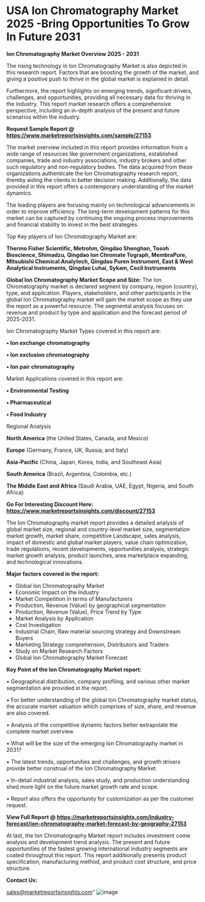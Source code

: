  # USA Ion Chromatography Market 2025 -Bring Opportunities To Grow In Future 2031

<Strong> Ion Chromatography Market Overview 2025 - 2031</strong>

The rising technology in Ion Chromatography Market is also depicted in this research report. Factors that are boosting the growth of the market, and giving a positive push to thrive in the global market is explained in detail.

Furthermore, the report highlights on emerging trends, significant drivers, challenges, and opportunities, providing all necessary data for thriving in the industry. This report market research offers a comprehensive perspective, including an in-depth analysis of the present and future scenarios within the industry.

<strong>Request Sample Report @ <a href=https://www.marketreportsinsights.com/sample/27153>https://www.marketreportsinsights.com/sample/27153</a></strong>

The market overview included in this report provides information from a wide range of resources like government organizations, established companies, trade and industry associations, industry brokers and other such regulatory and non-regulatory bodies. The data acquired from these organizations authenticate the Ion Chromatography research report, thereby aiding the clients in better decision making. Additionally, the data provided in this report offers a contemporary understanding of the market dynamics.

The leading players are focusing mainly on technological advancements in order to improve efficiency. The long-term development patterns for this market can be captured by continuing the ongoing process improvements and financial stability to invest in the best strategies.

Top Key players of Ion Chromatography Market are:

<strong>Thermo Fisher Scientific, Metrohm, Qingdao Shenghan, Tosoh Bioscience, Shimadzu, Qingdao Ion Chromate Tograph, MembraPure, Mitsubishi Chemical Analytech, Qingdao Puren Instrument, East & West Analytical Instruments, Qingdao Luhai, Sykam, Cecil Instruments</strong>

<strong><b>Global Ion Chromatography Market Scope and Size:</b></strong>
The Ion Chromatography market is declared segment by company, region (country), type, and application. Players, stakeholders, and other participants in the global Ion Chromatography market will gain the market scope as they use the report as a powerful resource. The segmental analysis focuses on revenue and product by type and application and the forecast period of 2025-2031.

Ion Chromatography Market Types covered in this report are:

<strong>• Ion exchange chromatography

• Ion exclusion chromatography

• Ion pair chromatography</strong>

Market Applications covered in this report are:

<strong>• Environmental Testing

• Pharmaceutical

• Food Industry</strong> 

Regional Analysis

<strong>North America</strong> (the United States, Canada, and Mexico)

<strong>Europe</strong> (Germany, France, UK, Russia, and Italy)

<strong>Asia-Pacific</strong> (China, Japan, Korea, India, and Southeast Asia)

<strong>South America</strong> (Brazil, Argentina, Colombia, etc.)

<strong>The Middle East and Africa</strong> (Saudi Arabia, UAE, Egypt, Nigeria, and South Africa)

<strong>Go For Interesting Discount Here: <a href=https://www.marketreportsinsights.com/discount/27153>https://www.marketreportsinsights.com/discount/27153</a></strong>

The Ion Chromatography market report provides a detailed analysis of global market size, regional and country-level market size, segmentation market growth, market share, competitive Landscape, sales analysis, impact of domestic and global market players, value chain optimization, trade regulations, recent developments, opportunities analysis, strategic market growth analysis, product launches, area marketplace expanding, and technological innovations.

<strong><b>Major factors covered in the report:</b></strong>
<ul>
  <li>Global Ion Chromatography Market </li>
  <li>Economic Impact on the Industry</li>
  <li>Market Competition in terms of Manufacturers</li>
  <li>Production, Revenue (Value) by geographical segmentation</li>
  <li>Production, Revenue (Value), Price Trend by Type</li>
  <li>Market Analysis by Application</li>
  <li>Cost Investigation</li>
  <li>Industrial Chain, Raw material sourcing strategy and Downstream Buyers</li>
  <li>Marketing Strategy comprehension, Distributors and Traders</li>
  <li>Study on Market Research Factors</li>
  <li>Global Ion Chromatography Market Forecast</li>
</ul>

<strong><b>Key Point of the Ion Chromatography Market report:</b></strong>

• Geographical distribution, company profiling, and various other market segmentation are provided in the report.

• For better understanding of the global Ion Chromatography market status, the accurate market valuation which comprises of size, share, and revenue are also covered.

• Analysis of the competitive dynamic factors better extrapolate the complete market overview

• What will be the size of the emerging Ion Chromatography market in 2031?

• The latest trends, opportunities and challenges, and growth drivers provide better construal of the Ion Chromatography Market.

• In-detail industrial analysis, sales study, and production understanding shed more light on the future market growth rate and scope.

• Report also offers the opportunity for customization as per the customer request.

<strong><b>View Full Report @ <a href=https://marketreportsinsights.com/industry-forecast/ion-chromatography-market-forecast-by-geography-27153>https://marketreportsinsights.com/industry-forecast/ion-chromatography-market-forecast-by-geography-27153</a></b></strong>


At last, the Ion Chromatography Market report includes investment come analysis and development trend analysis. The present and future opportunities of the fastest growing international industry segments are coated throughout this report. This report additionally presents product specification, manufacturing method, and product cost structure, and price structure.

<strong>Contact Us:</strong>

sales@marketreportsinsights.com"
![image](https://github.com/user-attachments/assets/00c19493-95cd-43bc-8542-fdcb772466c0)
